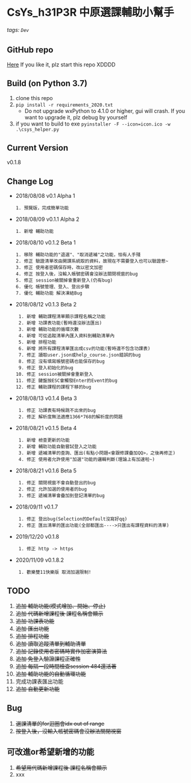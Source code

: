 # CsYs_h31P3R 中原選課輔助小幫手
###### tags: `Dev`

## GitHub repo
[Here](https://github.com/peter842323/csys_h31p3r)
If you like it, plz start this repo XDDDD

## Build (on Python 3.7)
1. clone this repo
2. `pip install -r requirements_2020.txt`
	* Do not upgrade wxPython to 4.1.0 or higher, gui will crash. If you want to upgrade it, plz debug by yourself
3. if you want to build to exe
	`pyinstaller -F --icon=icon.ico -w .\csys_helper.py`

## Current Version
v0.1.8
## Change Log
* 2018/08/08 v0.1 Alpha 1
    ```
    1. 預覽版，完成簡單功能
    ``` 
* 2018/08/09 v0.1.1 Alpha 2
    ```
    1. 新增 輔助功能
    ```
* 2018/08/10 v0.1.2 Beta 1
    ```
    1. 移除 輔助功能的"退選"、"取消遞補"之功能，怕有人手殘
    2. 修正 驗證清單改由開課系統取的資料，故現在不需要登入也可以驗證惹~
    3. 修正 使用者密碼保存時，改以密文加密
    4. 修正 按登入後，沒輸入帳號密碼會沒辦法關閉視窗的bug
    5. 修正 session被關掉會重新登入(仍有bug)
    6. 優化 帳號管理、登入、登出步驟
    7. 優化 輔助功能 解決凍結Bug
    ```
* 2018/08/12 v0.1.3 Beta 2
    ```
     1. 新增 輔助課程清單顯示課程名稱之功能
     2. 新增 功課表功能(暫時還沒辦法匯出)
     3. 新增 輔助功能的循環次數
     4. 新增 可從追蹤清單內匯入資料到輔助清單內
     5. 新增 排程功能
     6. 新增 將所有課程清單匯出成csv的功能(暫時還不包含功課表)
     7. 修正 讀取user.json或help_course.json錯誤的bug
     8. 修正 沒有填寫帳號密碼也能保存的bug
     9. 修正 登入初始化的bug
    10. 修正 session被關掉會重新登入
    11. 修正 鍵盤按ESC會觸發Enter的Event的bug
    12. 修正 輔助課程的課程下移的bug
    ```
* 2018/08/13 v0.1.4 Beta 3
    ```
     1. 修正 功課表有時候跳不出來的bug
     2. 修正 解析度無法適應1366*768的解析度的問題
    ```
* 2018/08/21 v0.1.5 Beta 4
    ```
     1. 新增 檢查更新的功能
     2. 新增 輔助功能自動嘗試登入之功能
     3. 新增 遞補清單的查詢、匯出(有點小問題<會跟修課疊加QQ>，之後再修正)
     4. 修正 使用者允許使用"加選"功能的邏輯判斷(理論上有加速啦~)
    ```
* 2018/08/21 v0.1.6 Beta 5
    ```
     1. 修正 關閉視窗不會自動登出的bug
     2. 修正 允許加選的使用者的bug
     3. 修正 遞補清單會疊加到登記清單的bug
    ```
* 2018/09/11 v0.1.7
    ```
     1. 修正 登出bug(Selection的Default沒寫好qq)
     2. 修正 匯出清單的匯出功能(全部都匯出---->只匯出有課程資料的清單)
    ```  
    
* 2019/12/20 v0.1.8
    ```
     1. 修正 http -> https
    ```  
	
* 2020/11/09 v0.1.8.2
    ```
     1. 歡樂雙11快樂版 取消加選限制!
    ```  
    
## TODO
1. ~~追加 輔助功能(模式增加、開始、停止)~~
2. ~~追加 代碼新增課程後 課程名稱會顯示~~
3. ~~追加 功課表功能~~
4. ~~追加 匯出功能~~
5. ~~追加 排程功能~~
6. ~~追加 讀取追蹤清單到輔助清單~~
7. ~~追加 記錄使用者密碼時實作加密演算法~~
8. ~~追加 免登入驗證課程正確性~~
9. ~~追加 每隔一段時間檢查session 484還活著~~
10. ~~追加 輔助功能的自動循環功能~~
11. 完成功課表匯出功能
12. ~~追加 自動更新功能~~

## Bug
1. ~~選課清單的for迴圈會idx out of range~~
2. ~~按登入後，沒輸入帳號密碼會沒辦法關閉視窗~~

## 可改進or希望新增的功能
1. ~~希望用代碼新增課程後 課程名稱會顯示~~
2. xxx


